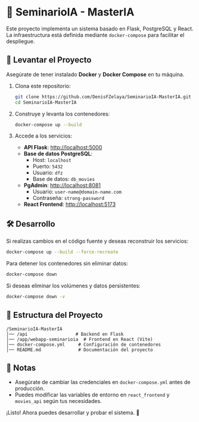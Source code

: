 # 📌 SeminarioIA - MasterIA

Este proyecto implementa un sistema basado en Flask, PostgreSQL y React. La infraestructura está definida mediante `docker-compose` para facilitar el despliegue.

## 🚀 Levantar el Proyecto

Asegúrate de tener instalado **Docker** y **Docker Compose** en tu máquina.

1. Clona este repositorio:

   ```sh
   git clone https://github.com/DenisFZelaya/SeminarioIA-MasterIA.git
   cd SeminarioIA-MasterIA
   ```

2. Construye y levanta los contenedores:

   ```sh
   docker-compose up --build
   ```

3. Accede a los servicios:

   - **API Flask**: [http://localhost:5000](http://localhost:5000)
   - **Base de datos PostgreSQL**:
     - Host: `localhost`
     - Puerto: `5432`
     - Usuario: `dfz`
     - Base de datos: `db_movies`
   - **PgAdmin**: [http://localhost:8081](http://localhost:8081)
     - Usuario: `user-name@domain-name.com`
     - Contraseña: `strong-password`
   - **React Frontend**: [http://localhost:5173](http://localhost:5173)

## 🛠 Desarrollo

Si realizas cambios en el código fuente y deseas reconstruir los servicios:

```sh
docker-compose up --build --force-recreate
```

Para detener los contenedores sin eliminar datos:

```sh
docker-compose down
```

Si deseas eliminar los volúmenes y datos persistentes:

```sh
docker-compose down -v
```

## 📄 Estructura del Proyecto

```
/SeminarioIA-MasterIA
│── /api                  # Backend en Flask
│── /app/webapp-seminarioia  # Frontend en React (Vite)
│── docker-compose.yml     # Configuración de contenedores
│── README.md              # Documentación del proyecto
```

## 📝 Notas

- Asegúrate de cambiar las credenciales en `docker-compose.yml` antes de producción.
- Puedes modificar las variables de entorno en `react_frontend` y `movies_api` según tus necesidades.

¡Listo! Ahora puedes desarrollar y probar el sistema. 🚀

